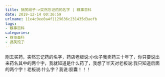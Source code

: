 ```yaml
---
title: 搞笑段子->突然忘记药的名字 | 糗事百科
date: 2019-12-14 00:36:59
urlname: 11e4c9ee0a4f1129636c231435d3aefb
tags: 
- 糗事百科
categories:
- 糗事百科
- 搞笑段子
---
```

刚去买药，突然忘记药的名字，药店老板说:小伙子我卖药三十年了，你只要说出来药名其中的两个字，我就知道是什么药了，我想了半天对老板说:我只知道后面的两个字！老板说:什么字？我说:胶囊！！！


